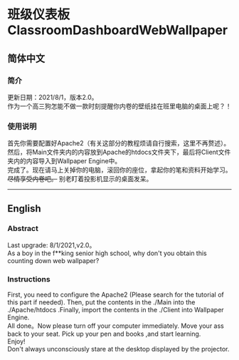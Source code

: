 # 班级仪表板 ClassroomDashboardWebWallpaper

## **简体中文**  

### 简介

更新日期：2021/8/1，版本2.0。  
作为一个高三狗怎能不做一款时刻提醒你内卷的壁纸挂在班里电脑的桌面上呢？！  

### 使用说明

首先你需要配置好Apache2（有关这部分的教程烦请自行搜索，这里不再赘述）。然后，将Main文件夹内的内容放到Apache的htdocs文件夹下，最后将Client文件夹内的内容导入到Wallpaper Engine中。  
完成了。现在请马上关掉你的电脑，滚回你的座位，拿起你的笔和资料开始学习。  
~~尽情享受内卷吧。~~
别老盯着投影机显示的桌面发呆。

---

## **English**  

### Abstract

Last upgrade: 8/1/2021,v2.0。  
As a boy in the f**king senior high school, why don't you obtain this counting down web wallpaper?

### Instructions

First, you need to configure the Apache2 (Please search for the tutorial of this part if needed). Then, put the contents in the ./Main into the ./Apache/htdocs .Finally, import the contents in the ./Client into Wallpaper Engine.  
All done。Now please turn off your computer immediately. Move your ass back to your seat. Pick up your pen and books ,and start learning.  
Enjoy!  
Don't always unconsciously stare at the desktop displayed by the projector.

